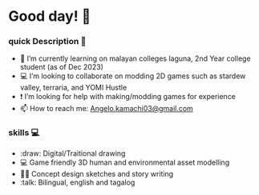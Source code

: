 # Good day! :wave:

<!--
**Luxen03/Luxen03** is a ✨ _special_ ✨ repository because its `README.md` (this file) appears on your GitHub profile.

Here are some ideas to get you started:
-->
### quick Description :book:
- :school: I’m currently learning on malayan colleges laguna, 2nd Year college student (as of Dec 2023)
- :computer: I’m looking to collaborate on modding 2D games such as stardew valley, terraria, and YOMI Hustle
- :exclamation: I’m looking for help with making/modding games for experience
- :mailbox: How to reach me: Angelo.kamachi03@gmail.com

### skills :computer:

- :draw: Digital/Traitional drawing
- :computer: Game friendly 3D human and environmental asset modelling
- :man_in_tuxedo: Concept design sketches and story writing
- :talk: Bilingual, english and tagalog